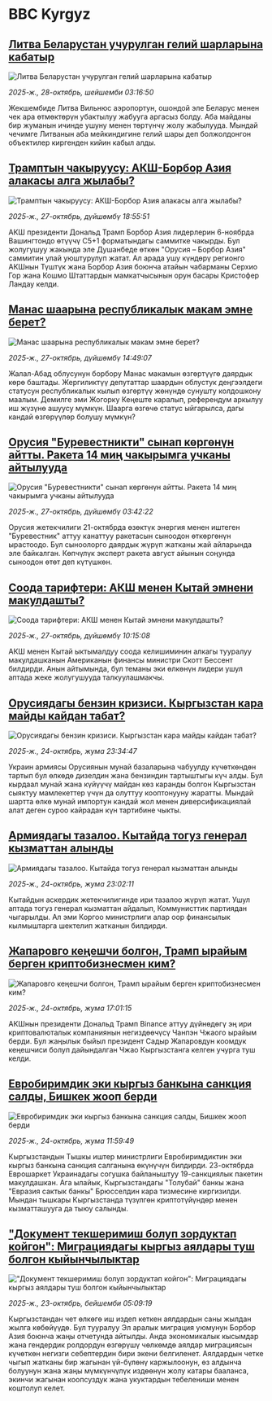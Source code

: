 # BBC Kyrgyz## [Литва Беларустан учурулган гелий шарларына кабатыр](https://www.bbc.com/kyrgyz/articles/cm2w0232pd2o?at_medium=RSS&at_campaign=rss?at_campaign=githubrss)![Литва Беларустан учурулган гелий шарларына кабатыр](https://ichef.bbci.co.uk/ace/ws/240/cpsprodpb/14dc/live/c5b29ba0-b314-11f0-8982-ab3cc4bf0a4d.jpg)_2025-ж., 28-октябрь, шейшемби 03:16:50_Жекшембиде Литва Вильнюс аэропортун, ошондой эле Беларус менен чек ара өтмөктөрүн убактылуу жабууга аргасыз болду. Аба майданы бир жуманын ичинде ушуну менен төртүнчү жолу жабылууда. Мындай чечимге Литванын аба мейкиндигине гелий шары деп болжолдонгон объектилер киргенден кийин кабыл алды.## [Трамптын чакыруусу: АКШ-Борбор Азия алакасы алга жылабы?](https://www.bbc.com/kyrgyz/articles/ce8z3rkk6vlo?at_medium=RSS&at_campaign=rss?at_campaign=githubrss)![Трамптын чакыруусу: АКШ-Борбор Азия алакасы алга жылабы?](https://ichef.bbci.co.uk/ace/ws/240/cpsprodpb/ad8e/live/898cb030-b336-11f0-b2a1-6f537f66f9aa.jpg)_2025-ж., 27-октябрь, дүйшөмбү 18:55:51_АКШ президенти Дональд Трамп Борбор Азия лидерлерин 6-ноябрда Вашингтондо өтүүчү С5+1 форматындагы саммитке чакырды. Бул жолугушуу жакында эле Душанбеде өткөн "Орусия – Борбор Азия" саммитин улай уюштурулуп жатат. Ал арада ушу күндөрү регионго АКШнын Түштүк жана Борбор Азия боюнча атайын чабарманы Серхио Гор жана Кошмо Штаттардын мамкатчысынын орун басары Кристофер Ландау келди.## [Манас шаарына республикалык макам эмне берет?](https://www.bbc.com/kyrgyz/articles/cn8v17145l4o?at_medium=RSS&at_campaign=rss?at_campaign=githubrss)![Манас шаарына республикалык макам эмне берет?](https://ichef.bbci.co.uk/ace/ws/240/cpsprodpb/f4e6/live/7f9fadf0-b342-11f0-9ae5-dfa34b074568.jpg)_2025-ж., 27-октябрь, дүйшөмбү 14:49:07_Жалал-Абад облусунун борбору Манас макамын өзгөртүүгө даярдык көрө баштады. Жергиликтүү депутаттар шаардын облустук деңгээлдеги статусун республикалык кылып өзгөртүү жөнүндө сунушту колдошкону маалым. Демилге эми Жогорку Кеңеште каралып, референдум аркылуу иш жүзүнө ашуусу мүмкүн. Шаарга өзгөчө статус ыйгарылса, дагы кандай өзгөрүүлөр болушу мүмкүн?## [Орусия "Буревестникти" сынап көргөнүн айтты. Ракета 14 миң чакырымга учканы айтылууда](https://www.bbc.com/kyrgyz/articles/cy9pxxw3g2po?at_medium=RSS&at_campaign=rss?at_campaign=githubrss)![Орусия "Буревестникти" сынап көргөнүн айтты. Ракета 14 миң чакырымга учканы айтылууда](https://ichef.bbci.co.uk/ace/ws/240/cpsprodpb/3ad5/live/0a2211f0-b278-11f0-ba75-093eca1ac29b.png)_2025-ж., 27-октябрь, дүйшөмбү 03:42:22_Орусия жетекчилиги 21-октябрда өзөктүк энергия менен иштеген "Буревестник" аттуу канаттуу ракетасын сыноодон өткөргөнүн ырастоодо. Бул сыноолорго даярдык жүрүп жатканы жай айларында эле байкалган. Көпчүлүк эксперт ракета август айынын соңунда сыноодон өтөт деп күтүшкөн.## [Соода тарифтери: АКШ менен Кытай эмнени макулдашты?](https://www.bbc.com/kyrgyz/articles/czr1yk6d210o?at_medium=RSS&at_campaign=rss?at_campaign=githubrss)![Соода тарифтери: АКШ менен Кытай эмнени макулдашты?](https://ichef.bbci.co.uk/ace/ws/240/cpsprodpb/398a/live/426210d0-b27b-11f0-aa06-0d69e6791907.jpg)_2025-ж., 27-октябрь, дүйшөмбү 10:15:08_АКШ менен Кытай ыктымалдуу соода келишиминин алкагы тууралуу макулдашканын Американын финансы министри Скотт Бессент билдирди. Анын айтымында, бул теманы эки өлкөнүн лидери ушул аптада жеке жолугушууда талкуулашмакчы.## [Орусиядагы бензин кризиси. Кыргызстан кара майды кайдан табат?](https://www.bbc.com/kyrgyz/articles/c986g75r9nro?at_medium=RSS&at_campaign=rss?at_campaign=githubrss)![Орусиядагы бензин кризиси. Кыргызстан кара майды кайдан табат?](https://ichef.bbci.co.uk/ace/ws/240/cpsprodpb/f83e/live/0c089410-b0ea-11f0-b2a1-6f537f66f9aa.jpg)_2025-ж., 24-октябрь, жума 23:34:47_Украин армиясы Орусиянын мунай базаларына чабуулду күчөткөндөн тартып бул өлкөдө дизелдин жана бензиндин тартыштыгы күч алды. Бул кырдаал мунай жана күйүүчү майдан көз каранды болгон Кыргызстан сыяктуу мамлекеттер үчүн да олуттуу кооптонууну жаратты. Мындай шартта өлкө мунай импортун кандай жол менен диверсификациялай алат деген суроо кайрадан күн тартибине чыкты.## [Армиядагы тазалоо. Кытайда тогуз генерал кызматтан алынды](https://www.bbc.com/kyrgyz/articles/ckgk7v7rnp0o?at_medium=RSS&at_campaign=rss?at_campaign=githubrss)![Армиядагы тазалоо. Кытайда тогуз генерал кызматтан алынды](https://ichef.bbci.co.uk/ace/ws/240/cpsprodpb/bf06/live/1cb41d90-b025-11f0-91b0-27cdce39b0f4.png)_2025-ж., 24-октябрь, жума 23:02:11_Кытайдын аскердик жетекчилигинде ири тазалоо жүрүп жатат. Ушул аптада тогуз генерал кызматтан айдалып, Коммунисттик партиядан чыгарылды. Ал эми Коргоо министрлиги алар оор финансылык кылмыштарга шектелип жатканын билдирди.## [Жапаровго кеңешчи болгон, Трамп ырайым берген криптобизнесмен ким?](https://www.bbc.com/kyrgyz/articles/c8x18000jxro?at_medium=RSS&at_campaign=rss?at_campaign=githubrss)![Жапаровго кеңешчи болгон, Трамп ырайым берген криптобизнесмен ким?](https://ichef.bbci.co.uk/ace/ws/240/cpsprodpb/3360/live/cd64b580-b0f9-11f0-ba75-093eca1ac29b.jpg)_2025-ж., 24-октябрь, жума 17:01:15_АКШнын президенти Дональд Трамп Binance аттуу дүйнөдөгү эң ири криптовалюталык компаниянын негиздөөчүсү Чанпэн Чжаого ырайым берди. Бул жаңылык быйыл президент Садыр Жапаровдун коомдук кеңешчиси болуп дайындалган Чжао Кыргызстанга келген учурга туш келди.## [Евробиримдик эки кыргыз банкына санкция салды, Бишкек жооп берди](https://www.bbc.com/kyrgyz/articles/cvgd7y400pgo?at_medium=RSS&at_campaign=rss?at_campaign=githubrss)![Евробиримдик эки кыргыз банкына санкция салды, Бишкек жооп берди](https://ichef.bbci.co.uk/ace/ws/240/cpsprodpb/4015/live/6d94f490-b0d0-11f0-b2a1-6f537f66f9aa.jpg)_2025-ж., 24-октябрь, жума 11:59:49_Кыргызстандын Тышкы иштер министрлиги Евробиримдиктин эки кыргыз банкына санкция салганына өкүнүчүн билдирди. 23-октябрда Еврошаркет Украинадагы согушка байланыштуу 19-санкциялык пакетин макулдашкан. Ага ылайык, Кыргызстандагы "Толубай" банкы жана "Евразия сактык банкы" Брюсселдин кара тизмесине киргизилди. Мындан тышкары Кыргызстанда түзүлгөн криптотүйүндөр менен кызматташууга да тыюу салынды.## ["Документ текшеримиш болуп зордуктап койгон": Миграциядагы кыргыз аялдары туш болгон кыйынчылыктар](https://www.bbc.com/kyrgyz/articles/c781eqy1p9do?at_medium=RSS&at_campaign=rss?at_campaign=githubrss)!["Документ текшеримиш болуп зордуктап койгон": Миграциядагы кыргыз аялдары туш болгон кыйынчылыктар](https://ichef.bbci.co.uk/ace/ws/240/cpsprodpb/ad6b/live/1f019fd0-af50-11f0-8da8-177c6b913c3a.png)_2025-ж., 23-октябрь, бейшемби 05:09:19_Кыргызстандан чет өлкөгө иш издеп кеткен аялдардын саны жылдан жылга көбөйүүдө. Бул тууралуу Эл аралык миграция уюмунун Борбор Азия боюнча жаңы отчетунда айтылды. Анда экономикалык кысымдар жана гендердик ролдордун өзгөрүшү чөлкөмдө аялдар миграциясын күчөткөн негизги себептердин бири экени белгиленет. Аялдардын четке чыгып жатканы бир жагынан үй-бүлөнү каржылоонун, өз алдынча болуунун жана жаңы мүмкүнчүлүк издөөнүн жолу катары бааланса, экинчи жагынан коопсуздук жана укуктардын тебелениши менен коштолуп келет.